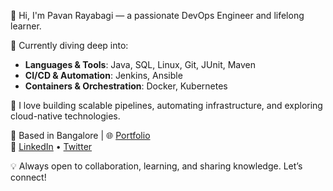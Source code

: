 👋 Hi, I'm Pavan Rayabagi — a passionate DevOps Engineer and lifelong learner.

🚀 Currently diving deep into:
- **Languages & Tools**: Java, SQL, Linux, Git, JUnit, Maven
- **CI/CD & Automation**: Jenkins, Ansible
- **Containers & Orchestration**: Docker, Kubernetes

🔧 I love building scalable pipelines, automating infrastructure, and exploring cloud-native technologies.

📍 Based in Bangalore | 🌐 [Portfolio](https://pavanrayabagi1.w3spaces.com/)  
🔗 [LinkedIn](https://www.linkedin.com/in/pavan-rayabagi-a397951a5/) • [Twitter](https://twitter.com/pavan_rayabagi)

💡 Always open to collaboration, learning, and sharing knowledge. Let’s connect!

